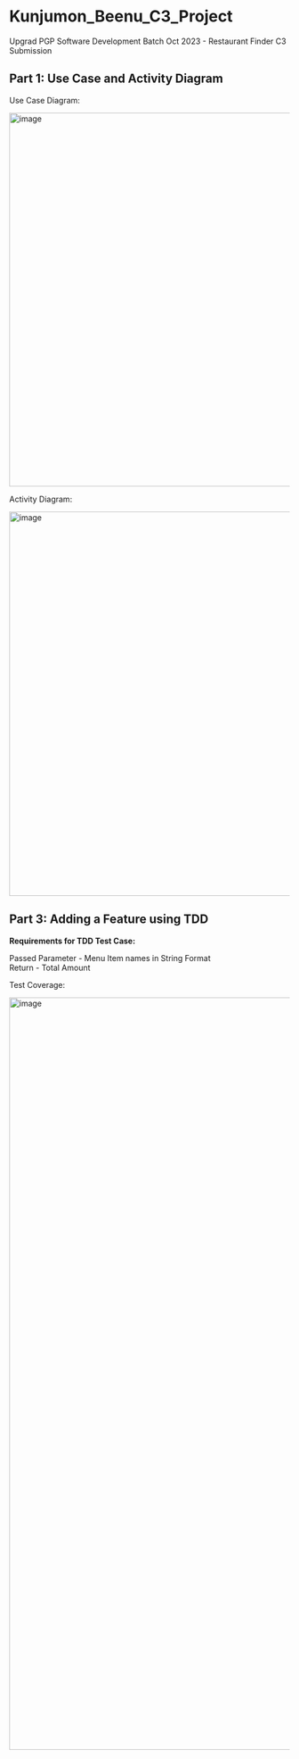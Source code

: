 # Kunjumon_Beenu_C3_Project
Upgrad PGP Software Development Batch Oct 2023 - Restaurant Finder C3 Submission

**Part 1: Use Case and Activity Diagram**
------------------------------------
Use Case Diagram:

<img width="670" alt="image" src="https://github.com/BeenuKunjumon/Kunjumon_Beenu_C3_Project/assets/39183723/b83e2e77-37ec-4282-9859-b4a32d2f24d5">


Activity Diagram:

<img width="689" alt="image" src="https://github.com/BeenuKunjumon/Kunjumon_Beenu_C3_Project/assets/39183723/fb42c55a-3115-4793-a7fe-1ff8093e4bc0">


**Part 3: Adding a Feature using TDD**
------------------------------------

**Requirements for TDD Test Case:**<br/>

Passed Parameter -  Menu Item names in String Format<br/>
Return - Total Amount<br/>

Test Coverage:

<img width="1349" alt="image" src="https://github.com/BeenuKunjumon/Kunjumon_Beenu_C3_Project/assets/39183723/a47113c0-604a-409d-8949-a504ddab5b5b">

